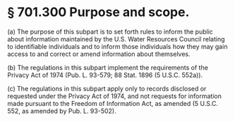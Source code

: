# § 701.300   Purpose and scope.

(a) The purpose of this subpart is to set forth rules to inform the public about information maintained by the U.S. Water Resources Council relating to identifiable individuals and to inform those individuals how they may gain access to and correct or amend information about themselves. 


(b) The regulations in this subpart implement the requirements of the Privacy Act of 1974 (Pub. L. 93-579; 88 Stat. 1896 (5 U.S.C. 552a)). 


(c) The regulations in this subpart apply only to records disclosed or requested under the Privacy Act of 1974, and not requests for information made pursuant to the Freedom of Information Act, as amended (5 U.S.C. 552, as amended by Pub. L. 93-502). 




